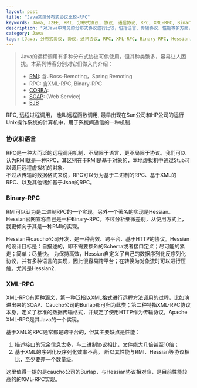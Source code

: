 ```yaml
---
layout: post
title: "Java常见分布式协议比较-RPC"
keywords: Java, J2EE, RMI, 分布式协议, 协议, 通信协议, RPC, XML-RPC, Binary-RPC, Hessian, Burlap
description: "对Java中常见的分布式协议进行比较，包括语言、传输协议、性能等多方面，本文介绍了RPC, Binary-RPC, XML-RPC。"
category: Java
tags: [Java, 分布式协议, 协议，通讯协议, RPC, XML-RPC, Binary-RPC, Hessian, Burlap]
---
```


> Java的远程调用有多种分布式协议可供使用，但其种类繁多，容易让人困扰。本系列博客分别对它们做入门介绍：
> * [RMI](http://xiaoqing.me/2012/12/21/protocols-rmi/): 含JBoss-Remoting，Spring Remoting
> * RPC: 含XML-RPC, Binary-RPC
> * [CORBA](): 
> * [SOAP](): (Web Service)
> * [EJB](http://xiaoqing.me/2012/12/19/protocols-ejb/) 

RPC, 远程过程调用， 也叫远程函数调用, 最早出现在Sun公司和HP公司的运行Unix操作系统的计算机中，用于系统间通信的一种机制. 

### 协议和语言
RPC是一种大而泛的远程调用机制，不局限于语言，更不局限于协议。我们可以认为RMI就是一种RPC，其区别在于RMI是基于对象的，本地虚拟机中通过Stub可以调用远程虚拟机的对象。  
不过从传输的数据格式来说，RPC可以分为基于二进制的RPC、基于XML的RPC、以及其他诸如基于Json的RPC。

### Binary-RPC
RMI可以认为是二进制RPC的一个实现。另外一个著名的实现是Hessian。Hessian官网宣称自己是一种Binary-RPC。不过分析细微差别，从使用方式上，我更倾向于其是一种RMI的实现。

Hessian由caucho公司开发，是一种高效、跨平台、基于HTTP的协议。Hessian的设计目标是：自描述的，即不需要额外的Schema或者接口定义；尽可能的紧走；简单；尽量快。 
为保持高效，Hessian自定义了自己的数据序列化反序列化协议，并有多种语言的实现，因此很容易跨平台；在转换为对象流时可以进行压缩。尤其是Hessian2.

### XML-RPC
XML-RPC有两种涵义，第一种泛指以XML格式进行远程方法调用的过程，比如演进出来的SOAP、Caucho公司的Burlap都可归为此类；第二种特指XML-RPC协议本身，定义了标准的数据传输格式，并规定了使用HTTP作为传输协议，Apache XML-RPC是其Java的一个实现。

基于XML的RPC通常都是跨平台的，但其主要缺点是性能：
1. 描述接口的冗余信息太多，与二进制协议相比，文件能大几倍甚至10倍；
2. 基于XML的序列化反序列化效率不高。
所以其性能与RMI、Hessian等协议相比，至少要差一个数量级。

这里值得一提的是caucho公司的Burlap，与Hessian协议相对应，是目前性能较高的的XML-RPC实现。